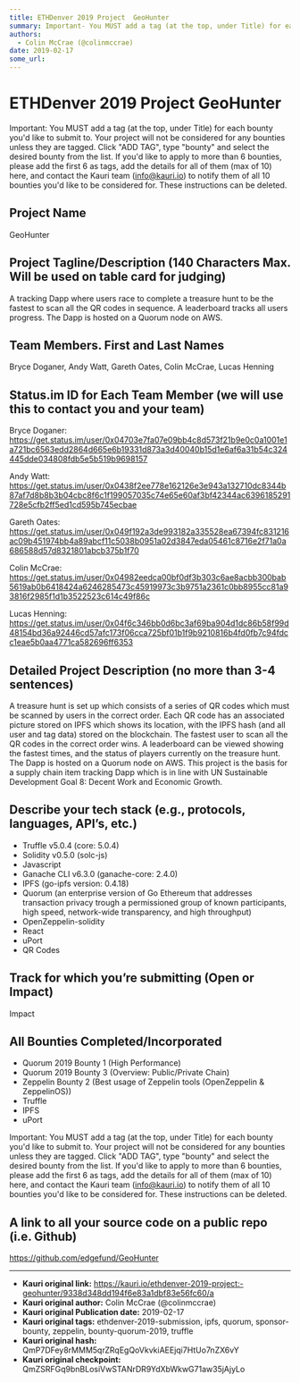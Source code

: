 ```yaml
---
title: ETHDenver 2019 Project  GeoHunter
summary: Important- You MUST add a tag (at the top, under Title) for each bounty youd like to submit to. Your project will not be considered for any bounties unless they are tagged. Click ADD TAG, type bounty and select the desired bounty from the list. If youd like to apply to more than 6 bounties, please add the first 6 as tags, add the details for all of them (max of 10) here, and contact the Kauri team (info@kauri.io) to notify them of all 10 bounties youd like to be considered for. These instruction
authors:
  - Colin McCrae (@colinmccrae)
date: 2019-02-17
some_url: 
---
```


# ETHDenver 2019 Project  GeoHunter



Important: You MUST add a tag (at the top, under Title) for each bounty you'd like to submit to. Your project will not be considered for any bounties unless they are tagged. Click "ADD TAG", type  "bounty" and select the desired bounty from the list. If you'd like to apply to more than 6 bounties, please add the first 6 as tags, add the details for all of them (max of 10) here, and contact the Kauri team (info@kauri.io) to notify them of all 10 bounties you'd like to be considered for. These instructions can be deleted.

## Project Name
GeoHunter

## Project Tagline/Description (140 Characters Max. Will be used on table card for judging)
A tracking Dapp where users race to complete a treasure hunt to be the fastest to scan all the QR codes in sequence. A leaderboard tracks all users progress. The Dapp is hosted on a Quorum node on AWS. 

## Team Members. First and Last Names
Bryce Doganer, Andy Watt, Gareth Oates, Colin McCrae, Lucas Henning

## Status.im ID for Each Team Member (we will use this to contact you and your team)
Bryce Doganer: https://get.status.im/user/0x04703e7fa07e09bb4c8d573f21b9e0c0a1001e1a721bc6563edd2864d665e6b19331d873a3d40040b15d1e6af6a31b54c324445dde034808fdb5e5b519b9698157

Andy Watt: https://get.status.im/user/0x0438f2ee778e162126e3e943a132710dc8344b87af7d8b8b3b04cbc8f6c1f199057035c74e65e60af3bf42344ac6396185291728e5cfb2ff5ed1cd595b745ecbae

Gareth Oates: https://get.status.im/user/0x049f192a3de993182a335528ea67394fc831216ac09b451974bb4a89abcf11c5038b0951a02d3847eda05461c8716e2f71a0a686588d57d8321801abcb375b1f70

Colin McCrae: https://get.status.im/user/0x04982eedca00bf0df3b303c6ae8acbb300bab5619ab0b6418424a6246285473c45919973c3b9751a2361c0bb8955cc81a93816f2985f1d1b3522523c614c49f86c

Lucas Henning: https://get.status.im/user/0x04f6c346bb0d6bc3af69ba904d1dc86b58f99d48154bd36a92446cd57afc173f06cca725bf01b1f9b9210816b4fd0fb7c94fdcc1eae5b0aa4771ca582696ff6353

## Detailed Project Description (no more than 3-4 sentences)
A treasure hunt is set up which consists of a series of QR codes which must be scanned by users in the correct order. Each QR code has an associated picture stored on IPFS which shows its location, with the IPFS hash (and all user and tag data) stored on the blockchain. The fastest user to scan all the QR codes in the correct order wins. A leaderboard can be viewed showing the fastest times, and the status of players currently on the treasure hunt. The Dapp is hosted on a Quorum node on AWS.  This project is the basis for a supply chain item tracking Dapp which is in line with UN Sustainable Development Goal 8: Decent Work and Economic Growth.

## Describe your tech stack (e.g., protocols, languages, API’s, etc.)
- Truffle v5.0.4 (core: 5.0.4)
- Solidity v0.5.0 (solc-js)
- Javascript
- Ganache CLI v6.3.0 (ganache-core: 2.4.0)
- IPFS (go-ipfs version: 0.4.18)
- Quorum (an enterprise version of Go Ethereum that addresses transaction privacy trough a permissioned group of known participants, high speed, network-wide transparency, and high throughput)
- OpenZeppelin-solidity
- React
- uPort
- QR Codes

## Track for which you’re submitting (Open or Impact)
Impact

## All Bounties Completed/Incorporated
- Quorum 2019 Bounty 1 (High Performance)
- Quorum 2019 Bounty 3 (Overview: Public/Private Chain)
- Zeppelin Bounty 2 (Best usage of Zeppelin tools (OpenZeppelin & ZeppelinOS))
- Truffle
- IPFS
- uPort

Important: You MUST add a tag (at the top, under Title) for each bounty you'd like to submit to. Your project will not be considered for any bounties unless they are tagged. Click "ADD TAG", type  "bounty" and select the desired bounty from the list. If you'd like to apply to more than 6 bounties, please add the first 6 as tags, add the details for all of them (max of 10) here, and contact the Kauri team (info@kauri.io) to notify them of all 10 bounties you'd like to be considered for. These instructions can be deleted.

## A link to all your source code on a public repo (i.e. Github)
https://github.com/edgefund/GeoHunter






---

- **Kauri original link:** https://kauri.io/ethdenver-2019-project:-geohunter/9338d348dd194f6e83a1dbf83e56fc60/a
- **Kauri original author:** Colin McCrae (@colinmccrae)
- **Kauri original Publication date:** 2019-02-17
- **Kauri original tags:** ethdenver-2019-submission, ipfs, quorum, sponsor-bounty, zeppelin, bounty-quorum-2019, truffle
- **Kauri original hash:** QmP7DFey8rMMM5qrZRqEgQoVkvkiAEEjqi7HtUo7nZX6vY
- **Kauri original checkpoint:** QmZSRFGq9bnBLosiVwSTANrDR9YdXbWkwG71aw35jAjyLo



